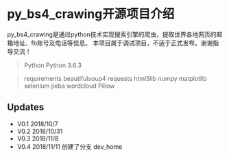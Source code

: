 # py_bs4_crawing开源项目介绍
py_bs4_crawing是通过python技术实现搜索引擎的爬虫，提取世界各地网页的邮箱地址、fb账号及电话等信息。
本项目属于调试项目，不适于正式发布。谢谢指导交流！

> Python
Python 3.6.3

> requirements
beautifulsoup4
requests
html5lib
numpy
matplotlib
selenium
jieba
wordcloud
Pillow

## Updates
* V0.1 2018/10/7
* V0.2 2018/10/31
* V0.3 2018/11/8
* V0.4 2018/11/11 创建了分支 dev_home